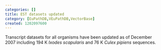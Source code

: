 ```yaml
---
categories: []
title: EST datasets updated
category: [EuPathDB,VEuPathDB,VectorBase]
created: 1202097600
---
```

Transcript datasets for all organisms have been updated as of December 2007 including 194 K <i>Ixodes scapularis</i> and 76 K <i>Culex pipiens</i> sequences. 
